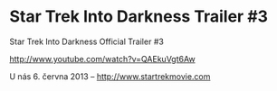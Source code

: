 <!--
title : Star Trek Into Darkness Trailer #3
author : Roman Ožana <ozana@omdesign.cz>
date : 17.4.2013 08:09:39
-->

# Star Trek Into Darkness Trailer #3

Star Trek Into Darkness Official Trailer #3
  
http://www.youtube.com/watch?v=QAEkuVgt6Aw
  
U nás 6. června 2013 &#8211; http://www.startrekmovie.com